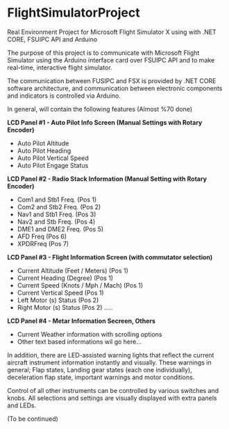# FlightSimulatorProject
Real Environment Project for Microsoft Flight Simulator X using with .NET CORE, FSUIPC API and Arduino 

The purpose of this project is to communicate with Microsoft Flight Simulator using the Arduino interface card over FSUIPC API and to make real-time, interactive flight simulator.

The communication between FUSIPC and FSX is provided by .NET CORE software architecture, and communication between electronic components and indicators is controlled via Arduino.

In general, will contain the following features (Almost %70 done)

**LCD Panel #1 - Auto Pilot Info Screen (Manual Settings with Rotary Encoder)** 

- Auto Pilot Altitude
- Auto Pilot Heading
- Auto Pilot Vertical Speed
- Auto Pilot Engage Status

**LCD Panel #2 - Radio Stack Information (Manual Setting with Rotary Encoder)** 

- Com1 and Stb1 Freq. (Pos 1)
- Com2 and Stb2 Freq. (Pos 2)
- Nav1 and Stb1 Freq. (Pos 3)
- Nav2 and Stb Freq. (Pos 4)
- DME1 and DME2 Freq. (Pos 5)
- AFD Freq (Pos 6)
- XPDRFreq (Pos 7)

**LCD Panel #3 - Flight Information Screen (with commutator selection)** 

- Current Altitude (Feet / Meters) (Pos 1)
- Current Heading (Degree) (Pos 1)
- Current Speed ​​(Knots / Mph / Mach) (Pos 1)
- Current Vertical Speed ​​(Pos 1)
- Left Motor (s) Status (Pos 2)
- Right Motor (s) Status (Pos 2)
.....

**LCD Panel #4 - Metar Information Secreen, Others** 

- Current Weather information with scrolling options
- Other text based informations wil go here...


In addition, there are LED-assisted warning lights that reflect the current aircraft instrument information instantly and visually. These warnings in general; Flap states, Landing gear states (each one individually), deceleration flap state, important warnings and motor conditions.

Control of all other instruments can be controlled by various switches and knobs. All selections and settings are visually displayed with extra panels and LEDs.

(To be continued)
